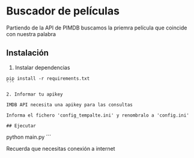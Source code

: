 # Buscador de películas

Partiendo de la API de PIMDB buscamos la priemra película que coincide con nuestra palabra

## Instalación

1. Instalar dependencias

```
pip install -r requirements.txt
´´´

2. Informar tu apikey

IMDB API necesita una apikey para las consultas

Informa el fichero 'config_tempalte.ini' y renombralo a 'config.ini'

## Ejecutar

```
python main.py
´´´

Recuerda que necesitas conexión a internet